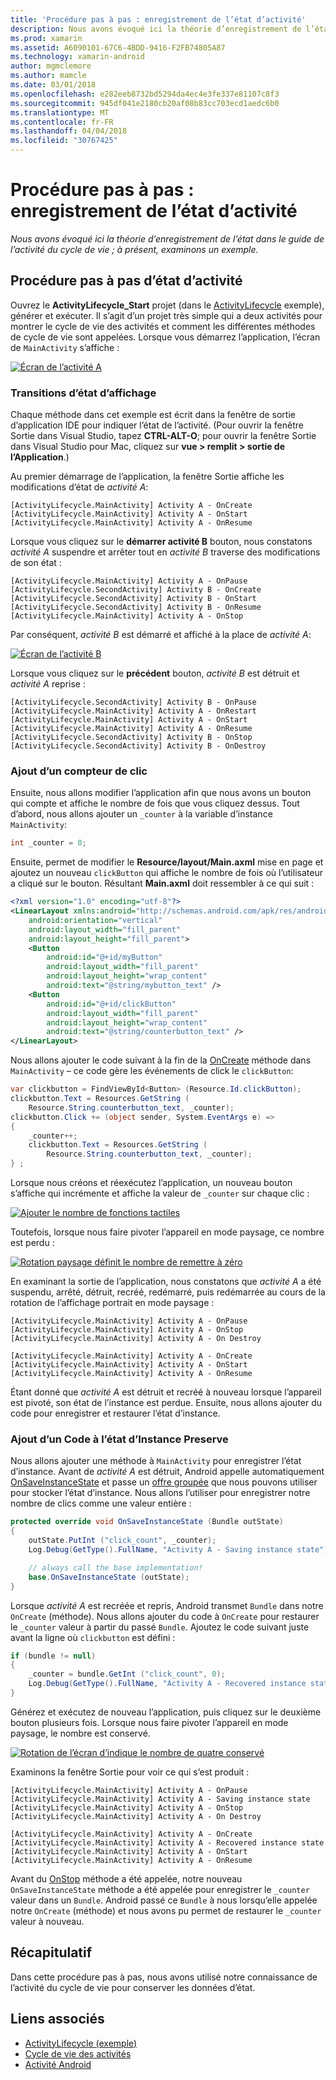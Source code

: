 ```yaml
---
title: 'Procédure pas à pas : enregistrement de l’état d’activité'
description: Nous avons évoqué ici la théorie d’enregistrement de l’état dans le guide de l’activité du cycle de vie ; à présent, examinons un exemple.
ms.prod: xamarin
ms.assetid: A6090101-67C6-4BDD-9416-F2FB74805A87
ms.technology: xamarin-android
author: mgmclemore
ms.author: mamcle
ms.date: 03/01/2018
ms.openlocfilehash: e282eeb8732bd5294da4ec4e3fe337e81107c8f3
ms.sourcegitcommit: 945df041e2180cb20af08b83cc703ecd1aedc6b0
ms.translationtype: MT
ms.contentlocale: fr-FR
ms.lasthandoff: 04/04/2018
ms.locfileid: "30767425"
---
```

# <a name="walkthrough---saving-the-activity-state"></a>Procédure pas à pas : enregistrement de l’état d’activité

_Nous avons évoqué ici la théorie d’enregistrement de l’état dans le guide de l’activité du cycle de vie ; à présent, examinons un exemple._

## <a name="activity-state-walkthrough"></a>Procédure pas à pas d’état d’activité

Ouvrez le **ActivityLifecycle_Start** projet (dans le [ActivityLifecycle](https://developer.xamarin.com/samples/monodroid/ActivityLifecycle) exemple), générer et exécuter. Il s’agit d’un projet très simple qui a deux activités pour montrer le cycle de vie des activités et comment les différentes méthodes de cycle de vie sont appelées. Lorsque vous démarrez l’application, l’écran de `MainActivity` s’affiche : 

[![Écran de l’activité A](saving-state-images/01-activity-a-sml.png)](saving-state-images/01-activity-a.png#lightbox)

### <a name="viewing-state-transitions"></a>Transitions d’état d’affichage

Chaque méthode dans cet exemple est écrit dans la fenêtre de sortie d’application IDE pour indiquer l’état de l’activité. (Pour ouvrir la fenêtre Sortie dans Visual Studio, tapez **CTRL-ALT-O**; pour ouvrir la fenêtre Sortie dans Visual Studio pour Mac, cliquez sur **vue > remplit > sortie de l’Application**.)

Au premier démarrage de l’application, la fenêtre Sortie affiche les modifications d’état de *activité A*: 

```shell
[ActivityLifecycle.MainActivity] Activity A - OnCreate
[ActivityLifecycle.MainActivity] Activity A - OnStart
[ActivityLifecycle.MainActivity] Activity A - OnResume
```

Lorsque vous cliquez sur le **démarrer activité B** bouton, nous constatons *activité A* suspendre et arrêter tout en *activité B* traverse des modifications de son état : 

```shell
[ActivityLifecycle.MainActivity] Activity A - OnPause
[ActivityLifecycle.SecondActivity] Activity B - OnCreate
[ActivityLifecycle.SecondActivity] Activity B - OnStart
[ActivityLifecycle.SecondActivity] Activity B - OnResume
[ActivityLifecycle.MainActivity] Activity A - OnStop
```

Par conséquent, *activité B* est démarré et affiché à la place de *activité A*: 

[![Écran de l’activité B](saving-state-images/02-activity-b-sml.png)](saving-state-images/02-activity-b.png#lightbox)

Lorsque vous cliquez sur le **précédent** bouton, *activité B* est détruit et *activité A* reprise : 

```shell
[ActivityLifecycle.SecondActivity] Activity B - OnPause
[ActivityLifecycle.MainActivity] Activity A - OnRestart
[ActivityLifecycle.MainActivity] Activity A - OnStart
[ActivityLifecycle.MainActivity] Activity A - OnResume
[ActivityLifecycle.SecondActivity] Activity B - OnStop
[ActivityLifecycle.SecondActivity] Activity B - OnDestroy
```
### <a name="adding-a-click-counter"></a>Ajout d’un compteur de clic

Ensuite, nous allons modifier l’application afin que nous avons un bouton qui compte et affiche le nombre de fois que vous cliquez dessus. Tout d’abord, nous allons ajouter un `_counter` à la variable d’instance `MainActivity`:

```csharp
int _counter = 0;
```

Ensuite, permet de modifier le **Resource/layout/Main.axml** mise en page et ajoutez un nouveau `clickButton` qui affiche le nombre de fois où l’utilisateur a cliqué sur le bouton. Résultant **Main.axml** doit ressembler à ce qui suit : 

```xml
<?xml version="1.0" encoding="utf-8"?>
<LinearLayout xmlns:android="http://schemas.android.com/apk/res/android"
    android:orientation="vertical"
    android:layout_width="fill_parent"
    android:layout_height="fill_parent">
    <Button
        android:id="@+id/myButton"
        android:layout_width="fill_parent"
        android:layout_height="wrap_content"
        android:text="@string/mybutton_text" />
    <Button
        android:id="@+id/clickButton"
        android:layout_width="fill_parent"
        android:layout_height="wrap_content"
        android:text="@string/counterbutton_text" />
</LinearLayout>
```

Nous allons ajouter le code suivant à la fin de la [OnCreate](https://developer.xamarin.com/api/member/Android.App.Activity.OnCreate/p/Android.OS.Bundle/) méthode dans `MainActivity` &ndash; ce code gère les événements de click le `clickButton`:

```csharp
var clickbutton = FindViewById<Button> (Resource.Id.clickButton);
clickbutton.Text = Resources.GetString (
    Resource.String.counterbutton_text, _counter);
clickbutton.Click += (object sender, System.EventArgs e) =>
{
    _counter++;
    clickbutton.Text = Resources.GetString (
        Resource.String.counterbutton_text, _counter);
} ;
```

Lorsque nous créons et réexécutez l’application, un nouveau bouton s’affiche qui incrémente et affiche la valeur de `_counter` sur chaque clic :

[![Ajouter le nombre de fonctions tactiles](saving-state-images/03-touched-sml.png)](saving-state-images/03-touched.png#lightbox)

Toutefois, lorsque nous faire pivoter l’appareil en mode paysage, ce nombre est perdu :

[![Rotation paysage définit le nombre de remettre à zéro](saving-state-images/05-rotate-nosave-sml.png)](saving-state-images/05-rotate-nosave.png#lightbox)

En examinant la sortie de l’application, nous constatons que *activité A* a été suspendu, arrêté, détruit, recréé, redémarré, puis redémarrée au cours de la rotation de l’affichage portrait en mode paysage : 

```shell
[ActivityLifecycle.MainActivity] Activity A - OnPause
[ActivityLifecycle.MainActivity] Activity A - OnStop
[ActivityLifecycle.MainActivity] Activity A - On Destroy

[ActivityLifecycle.MainActivity] Activity A - OnCreate
[ActivityLifecycle.MainActivity] Activity A - OnStart
[ActivityLifecycle.MainActivity] Activity A - OnResume
```

Étant donné que *activité A* est détruit et recréé à nouveau lorsque l’appareil est pivoté, son état de l’instance est perdue. Ensuite, nous allons ajouter du code pour enregistrer et restaurer l’état d’instance.

### <a name="adding-code-to-preserve-instance-state"></a>Ajout d’un Code à l’état d’Instance Preserve

Nous allons ajouter une méthode à `MainActivity` pour enregistrer l’état d’instance. Avant de *activité A* est détruit, Android appelle automatiquement [OnSaveInstanceState](https://developer.xamarin.com/api/member/Android.App.Activity.OnSaveInstanceState/p/Android.OS.Bundle/) et passe un [offre groupée](https://developer.xamarin.com/api/type/Android.OS.Bundle/) que nous pouvons utiliser pour stocker l’état d’instance. Nous allons l’utiliser pour enregistrer notre nombre de clics comme une valeur entière :

```csharp
protected override void OnSaveInstanceState (Bundle outState)
{
    outState.PutInt ("click_count", _counter);
    Log.Debug(GetType().FullName, "Activity A - Saving instance state");

    // always call the base implementation!
    base.OnSaveInstanceState (outState);    
}
```

Lorsque *activité A* est recréée et repris, Android transmet `Bundle` dans notre `OnCreate` (méthode). Nous allons ajouter du code à `OnCreate` pour restaurer le `_counter` valeur à partir du passé `Bundle`. Ajoutez le code suivant juste avant la ligne où `clickbutton` est défini : 

```csharp
if (bundle != null)
{
    _counter = bundle.GetInt ("click_count", 0);
    Log.Debug(GetType().FullName, "Activity A - Recovered instance state");
}
```

Générez et exécutez de nouveau l’application, puis cliquez sur le deuxième bouton plusieurs fois. Lorsque nous faire pivoter l’appareil en mode paysage, le nombre est conservé.

[![Rotation de l’écran d’indique le nombre de quatre conservé](saving-state-images/06-rotate-save-sml.png)](saving-state-images/06-rotate-save.png#lightbox)


Examinons la fenêtre Sortie pour voir ce qui s’est produit :
    
```shell
[ActivityLifecycle.MainActivity] Activity A - OnPause
[ActivityLifecycle.MainActivity] Activity A - Saving instance state
[ActivityLifecycle.MainActivity] Activity A - OnStop
[ActivityLifecycle.MainActivity] Activity A - On Destroy

[ActivityLifecycle.MainActivity] Activity A - OnCreate
[ActivityLifecycle.MainActivity] Activity A - Recovered instance state
[ActivityLifecycle.MainActivity] Activity A - OnStart
[ActivityLifecycle.MainActivity] Activity A - OnResume
``` 

Avant du [OnStop](https://developer.xamarin.com/api/member/Android.App.Activity.OnStop/) méthode a été appelée, notre nouveau `OnSaveInstanceState` méthode a été appelée pour enregistrer le `_counter` valeur dans un `Bundle`. Android passé ce `Bundle` à nous lorsqu’elle appelée notre `OnCreate` (méthode) et nous avons pu permet de restaurer le `_counter` valeur à nouveau.


## <a name="summary"></a>Récapitulatif

Dans cette procédure pas à pas, nous avons utilisé notre connaissance de l’activité du cycle de vie pour conserver les données d’état. 



## <a name="related-links"></a>Liens associés

- [ActivityLifecycle (exemple)](https://developer.xamarin.com/samples/monodroid/ActivityLifecycle)
- [Cycle de vie des activités](~/android/app-fundamentals/activity-lifecycle/index.md)
- [Activité Android](https://developer.xamarin.com/api/type/Android.App.Activity/)
